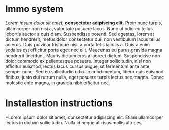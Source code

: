 # Immo system
*Lorem ipsum dolor sit amet,* **consectetur adipiscing elit.** Proin nunc turpis, ullamcorper non nisi a, vulputate posuere lacus. Nunc ut odio eu tellus lobortis auctor a quis diam. Suspendisse potenti. Sed egestas, lorem at dictum hendrerit, metus dolor consectetur dui, non vestibulum lacus tellus ac eros. Duis pulvinar tristique nisi, a porta felis iaculis a. Duis a enim sodales est efficitur porta eget nec elit. Maecenas eu purus gravida magna hendrerit tincidunt. Mauris dictum eros a laoreet dictum. Suspendisse non dolor commodo ex pellentesque posuere. Integer sollicitudin, nisl non efficitur euismod, lectus lacus cursus augue, ut fermentum ante ante semper nunc. Sed eu sollicitudin odio. In condimentum, libero quis euismod finibus, justo dui rutrum nulla, eget posuere turpis lectus nec magna. Donec molestie ante magna, in gravida nibh efficitur nec.

# Installastion instructions
*Lorem ipsum dolor sit amet, consectetur adipiscing elit.
Etiam ullamcorper lectus in dictum sollicitudin.
Nulla id neque at risus mollis ultrices

